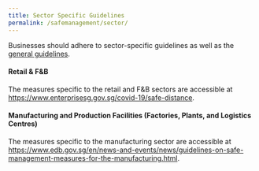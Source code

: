 ```yaml
---
title: Sector Specific Guidelines
permalink: /safemanagement/sector/
---
```


Businesses should adhere to sector-specific guidelines as well as the <a href="/safemanagement/general/">general guidelines</a>. 

#### **Retail & F&B**

The measures specific to the retail and F&B sectors are accessible at <a href = "https://www.enterprisesg.gov.sg/covid-19/safe-distance">https://www.enterprisesg.gov.sg/covid-19/safe-distance</a>.

#### **Manufacturing and Production Facilities (Factories, Plants, and Logistics Centres)**

The measures specific to the manufacturing sector are accessible at <a href = "https://www.edb.gov.sg/en/news-and-events/news/guidelines-on-safe-management-measures-for-the-manufacturing.html">https://www.edb.gov.sg/en/news-and-events/news/guidelines-on-safe-management-measures-for-the-manufacturing.html</a>.